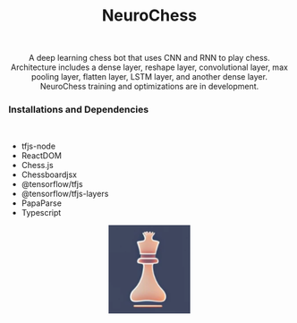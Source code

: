 <h1 align="center">NeuroChess</h1>
<br />
<p align="center">
A deep learning chess bot that uses CNN and RNN to play chess. Architecture includes a dense layer, reshape layer, convolutional layer, max pooling layer, flatten layer, LSTM layer, and another dense layer. NeuroChess training and optimizations are in development. 
</p>

<h3> Installations and Dependencies </h3> 
<br />
<p align="center">
  
  
* tfjs-node
* ReactDOM
* Chess.js
* Chessboardjsx
* @tensorflow/tfjs
* @tensorflow/tfjs-layers
* PapaParse
* Typescript

</p>


<div align="center">
  <p> 
    <img src="https://github.com/AbhiAlest/NeuroChess/blob/main/Logo/NeuroChess.png?raw=true" alt = "NeuroChess Logo" >
</p> 
